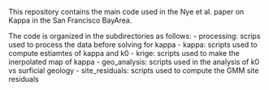 This repository contains the main code used in the Nye et al. paper on Kappa in the San Francisco BayArea. 

The code is organized in the subdirectories as follows:
     - processing: scrips used to process the data before solving for kappa
     - kappa: scripts used to compute estiamtes of kappa and k0
     - krige: scripts used to make the inerpolated map of kappa
     - geo_analysis: scripts used in the analysis of k0 vs surficial geology
     - site_residuals: scripts used to compute the GMM site residuals
